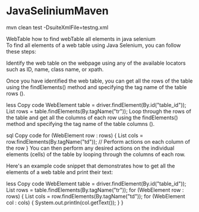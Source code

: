 # JavaSeliniumMaven
mvn clean test -DsuiteXmlFile=testng.xml

WebTable
how to find webTable all elements in java selenium  
To find all elements of a web table using Java Selenium, you can follow these steps:

Identify the web table on the webpage using any of the available locators such as ID, name, class name, or xpath.

Once you have identified the web table, you can get all the rows of the table using the 
findElements() method and specifying the tag name of the table rows (<tr>).

less
Copy code
WebElement table = driver.findElement(By.id("table_id"));
List<WebElement> rows = table.findElements(By.tagName("tr"));
Loop through the rows of the table and get all the columns of each row using the 
  findElements() method and specifying the tag name of the table columns (<td>).

sql
Copy code
for (WebElement row : rows) {
    List<WebElement> cols = row.findElements(By.tagName("td"));
    // Perform actions on each column of the row
}
You can then perform any desired actions on the individual elements (cells) of the table by looping through the columns of each row.

Here's an example code snippet that demonstrates how to get all the elements of a web table and print their text:

less
Copy code
WebElement table = driver.findElement(By.id("table_id"));
List<WebElement> rows = table.findElements(By.tagName("tr"));
for (WebElement row : rows) {
   List<WebElement> cols = row.findElements(By.tagName("td"));
   for (WebElement col : cols) {
       System.out.println(col.getText());
   }
}







